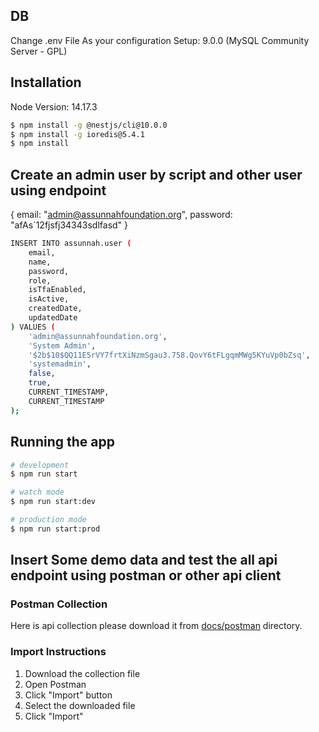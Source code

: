 ## DB 
Change .env File As your configuration
Setup: 9.0.0 (MySQL Community Server - GPL)
## Installation
Node Version: 14.17.3
```bash
$ npm install -g @nestjs/cli@10.0.0
$ npm install -g ioredis@5.4.1
$ npm install
```
## Create an admin user by script and other user using endpoint
{
  email: "admin@assunnahfoundation.org",
  password: "afAs`12fjsfj34343sdlfasd"
}
```bash
INSERT INTO assunnah.user (
    email,
    name,
    password, 
    role,
    isTfaEnabled,
    isActive,
    createdDate,
    updatedDate
) VALUES (
    'admin@assunnahfoundation.org',
    'System Admin',
    '$2b$10$QQ11E5rVY7frtXiNzmSgau3.758.QovY6tFLgqmMWg5KYuVp0bZsq', 
    'systemadmin',
    false,
    true,
    CURRENT_TIMESTAMP,
    CURRENT_TIMESTAMP
);
```

## Running the app

```bash
# development
$ npm run start

# watch mode
$ npm run start:dev

# production mode
$ npm run start:prod
```

## Insert Some demo data and test the all api endpoint using postman or other api client

### Postman Collection
Here is api collection please download it from [docs/postman](./docs/postman) directory.

### Import Instructions
1. Download the collection file
2. Open Postman
3. Click "Import" button
4. Select the downloaded file
5. Click "Import"



